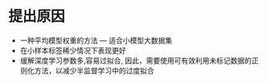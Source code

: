 # 提出原因

* 一种平均模型权重的方法 — 适合小模型大数据集
* 在小样本标签稀少情况下表现更好
* 缓解深度学习参数多,容易过拟合, 因此，需要使用可有效利用未标记数据的正则化方法，以减少半监督学习中的过度拟合

